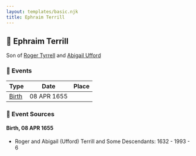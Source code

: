 ```yaml
---
layout: templates/basic.njk
title: Ephraim Terrill
---
```

## 🔵 Ephraim Terrill

Son of [Roger Tyrrell](/people/2/2108514) and [Abigail Ufford](/people/9/99473444)

### 📆 Events

Type | Date | Place
------ | ------ | ------
[Birth](#event-event-2) | 08 APR 1655 |

### 📰 Event Sources

#### <a id="event-event-2"></a> Birth, 08 APR 1655
* Roger and Abigail (Ufford) Terrill and Some Descendants: 1632 - 1993  - 6